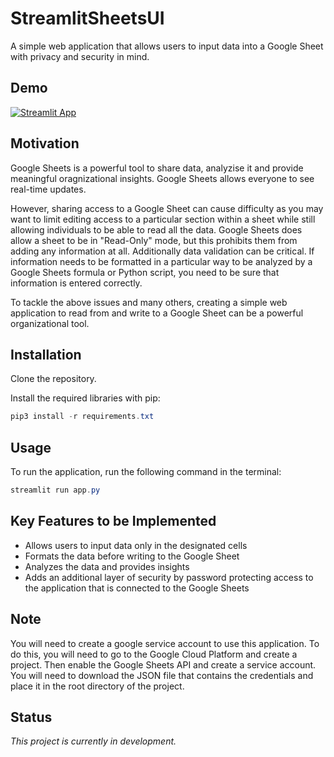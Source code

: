 # StreamlitSheetsUI

A simple web application that allows users to input data into a Google Sheet with privacy and security in mind.

## Demo

[![Streamlit App](https://static.streamlit.io/badges/streamlit_badge_black_white.svg)](https://usefulphrases.streamlit.app/)

## Motivation

Google Sheets is a powerful tool to share data, analyzise it and provide meaningful oragnizational insights. Google Sheets allows everyone to see real-time updates.

However, sharing access to a Google Sheet can cause difficulty as you may want to limit editing access to a particular section within a sheet while still allowing individuals to be able to read all the data. Google Sheets does allow a sheet to be in "Read-Only" mode, but this prohibits them from adding any information at all. Additionally data validation can be critical. If information needs to be formatted in a particular way to be analyzed by a Google Sheets formula or Python script, you need to be sure that information is entered correctly.

To tackle the above issues and many others, creating a simple web application to read from and write to a Google Sheet can be a powerful organizational tool.

## Installation

Clone the repository.

Install the required libraries with pip:

```powershell
pip3 install -r requirements.txt
```
## Usage

To run the application, run the following command in the terminal:

```powershell
streamlit run app.py
```

## Key Features to be Implemented

- Allows users to input data only in the designated cells
- Formats the data before writing to the Google Sheet
- Analyzes the data and provides insights
- Adds an additional layer of security by password protecting access to the application that is connected to the Google Sheets

## Note
You will need to create a google service account to use this application. To do this, you will need to go to the Google Cloud Platform and create a project. Then enable the Google Sheets API and create a service account. You will need to download the JSON file that contains the credentials and place it in the root directory of the project.

## Status

_This project is currently in development._